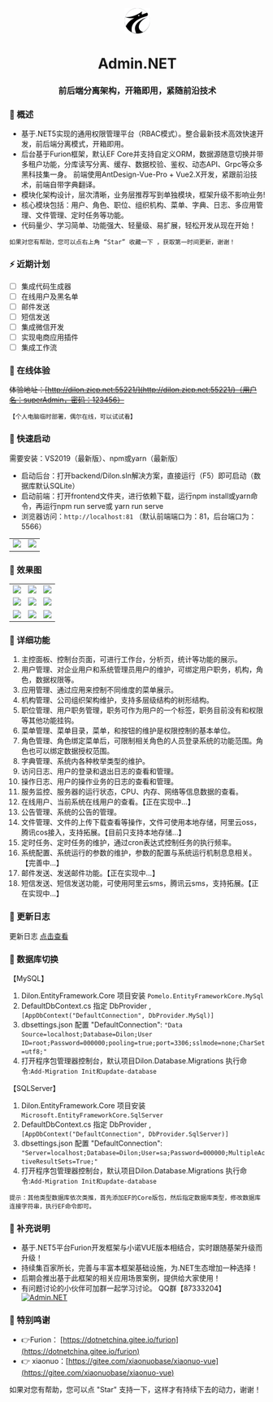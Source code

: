 <div align="center">
    <p align="center">
        <img src="./frontend/public/logo.png" height="50" alt="logo"/>
    </p>
</div>

<div align="center"><h1 align="center">Admin.NET</h1></div>
<div align="center"><h3 align="center">前后端分离架构，开箱即用，紧随前沿技术</h3></div>

### 🍟 概述

* 基于.NET5实现的通用权限管理平台（RBAC模式）。整合最新技术高效快速开发，前后端分离模式，开箱即用。
* 后台基于Furion框架，默认EF Core并支持自定义ORM，数据源随意切换并带多租户功能，分库读写分离、缓存、数据校验、鉴权、动态API、Grpc等众多黑科技集一身。
前端使用AntDesign-Vue-Pro + Vue2.X开发，紧跟前沿技术，前端自带字典翻译。
* 模块化架构设计，层次清晰，业务层推荐写到单独模块，框架升级不影响业务!
* 核心模块包括：用户、角色、职位、组织机构、菜单、字典、日志、多应用管理、文件管理、定时任务等功能。
* 代码量少、学习简单、功能强大、轻量级、易扩展，轻松开发从现在开始！

```
如果对您有帮助，您可以点右上角 “Star” 收藏一下 ，获取第一时间更新，谢谢！
```

### ⚡ 近期计划

- [ ] 集成代码生成器
- [ ] 在线用户及黑名单
- [ ] 邮件发送
- [ ] 短信发送
- [ ] 集成微信开发
- [ ] 实现电商应用插件
- [ ] 集成工作流

### 🍿 在线体验

~~体验地址：[http://dilon.zicp.net:55221/](http://dilon.zicp.net:55221/)（用户名：superAdmin，密码：123456）~~  

`【个人电脑临时部署，偶尔在线，可以试试看】`

### 🍄 快速启动

需要安装：VS2019（最新版）、npm或yarn（最新版）

* 启动后台：打开backend/Dilon.sln解决方案，直接运行（F5）即可启动（数据库默认SQLite）
* 启动前端：打开frontend文件夹，进行依赖下载，运行npm install或yarn命令，再运行npm run serve或 yarn run serve
* 浏览器访问：`http://localhost:81` （默认前端端口为：81，后台端口为：5566）
<table>
    <tr>
        <td><img src="https://gitee.com/zuohuaijun/Admin.NET/raw/master/doc/img/f1.png"/></td>
        <td><img src="https://gitee.com/zuohuaijun/Admin.NET/raw/master/doc/img/f0.png"/></td>
    </tr>
</table>

### 🍎 效果图

<table>
    <tr>
        <td><img src="https://gitee.com/zuohuaijun/Admin.NET/raw/master/doc/img/1.png"/></td>
        <td><img src="https://gitee.com/zuohuaijun/Admin.NET/raw/master/doc/img/2.png"/></td>
        <td><img src="https://gitee.com/zuohuaijun/Admin.NET/raw/master/doc/img/3.png"/></td>
    </tr>
    <tr>
        <td><img src="https://gitee.com/zuohuaijun/Admin.NET/raw/master/doc/img/4.png"/></td>
        <td><img src="https://gitee.com/zuohuaijun/Admin.NET/raw/master/doc/img/5.png"/></td>
        <td><img src="https://gitee.com/zuohuaijun/Admin.NET/raw/master/doc/img/6.png"/></td>
    </tr>
    <tr>
        <td><img src="https://gitee.com/zuohuaijun/Admin.NET/raw/master/doc/img/7.png"/></td>
        <td><img src="https://gitee.com/zuohuaijun/Admin.NET/raw/master/doc/img/8.png"/></td>
        <td><img src="https://gitee.com/zuohuaijun/Admin.NET/raw/master/doc/img/9.png"/></td>
    </tr>
</table>

### 🍖 详细功能

1. 主控面板、控制台页面，可进行工作台，分析页，统计等功能的展示。
2. 用户管理、对企业用户和系统管理员用户的维护，可绑定用户职务，机构，角色，数据权限等。
3. 应用管理、通过应用来控制不同维度的菜单展示。
4. 机构管理、公司组织架构维护，支持多层级结构的树形结构。
5. 职位管理、用户职务管理，职务可作为用户的一个标签，职务目前没有和权限等其他功能挂钩。
6. 菜单管理、菜单目录，菜单，和按钮的维护是权限控制的基本单位。
7. 角色管理、角色绑定菜单后，可限制相关角色的人员登录系统的功能范围。角色也可以绑定数据授权范围。
8. 字典管理、系统内各种枚举类型的维护。
9. 访问日志、用户的登录和退出日志的查看和管理。
10. 操作日志、用户的操作业务的日志的查看和管理。
11. 服务监控、服务器的运行状态，CPU、内存、网络等信息数据的查看。
12. 在线用户、当前系统在线用户的查看。【正在实现中...】
13. 公告管理、系统的公告的管理。
14. 文件管理、文件的上传下载查看等操作，文件可使用本地存储，阿里云oss，腾讯cos接入，支持拓展。【目前只支持本地存储...】
15. 定时任务、定时任务的维护，通过cron表达式控制任务的执行频率。
16. 系统配置、系统运行的参数的维护，参数的配置与系统运行机制息息相关。【完善中...】
17. 邮件发送、发送邮件功能。【正在实现中...】
18. 短信发送、短信发送功能，可使用阿里云sms，腾讯云sms，支持拓展。【正在实现中...】

### 🍖 更新日志

更新日志 [点击查看](https://gitee.com/zuohuaijun/Admin.NET/commits/master)

### 👀 数据库切换

【MySQL】

1. Dilon.EntityFramework.Core 项目安装 ``` Pomelo.EntityFrameworkCore.MySql ```
2. DefaultDbContext.cs 指定 DbProvider , ```[AppDbContext("DefaultConnection", DbProvider.MySql)]```
3. dbsettings.json 配置 "DefaultConnection": ```"Data Source=localhost;Database=Dilon;User ID=root;Password=000000;pooling=true;port=3306;sslmode=none;CharSet=utf8;"```
4. 打开程序包管理器控制台，默认项目Dilon.Database.Migrations 执行命令:```Add-Migration Init和update-database```

【SQLServer】

1. Dilon.EntityFramework.Core 项目安装 ``` Microsoft.EntityFrameworkCore.SqlServer ```
2. DefaultDbContext.cs 指定 DbProvider , ```[AppDbContext("DefaultConnection", DbProvider.SqlServer)]```
3. dbsettings.json 配置 "DefaultConnection": ```"Server=localhost;Database=Dilon;User=sa;Password=000000;MultipleActiveResultSets=True;"```
4. 打开程序包管理器控制台，默认项目Dilon.Database.Migrations 执行命令:```Add-Migration Init和update-database```

```
提示：其他类型数据库依次类推，首先添加EF的Core版包，然后指定数据库类型，修改数据库连接字符串，执行EF命令即可。
```

### 🥦 补充说明

* 基于.NET5平台Furion开发框架与小诺VUE版本相结合，实时跟随基架升级而升级！
* 持续集百家所长，完善与丰富本框架基础设施，为.NET生态增加一种选择！
* 后期会推出基于此框架的相关应用场景案例，提供给大家使用！
* 有问题讨论的小伙伴可加群一起学习讨论。 QQ群【87333204】
<a target="_blank" href="https://qm.qq.com/cgi-bin/qm/qr?k=pN8R-P3pJaW9ILoOXwpRGN2wdCHWtUTE&jump_from=webapi"><img border="0" src="//pub.idqqimg.com/wpa/images/group.png" alt="Admin.NET" title="Admin.NET"></a>

### 💐 特别鸣谢
- 👉Furion：  [https://dotnetchina.gitee.io/furion](https://dotnetchina.gitee.io/furion)
- 👉 xiaonuo：[https://gitee.com/xiaonuobase/xiaonuo-vue](https://gitee.com/xiaonuobase/xiaonuo-vue)

如果对您有帮助，您可以点 "Star" 支持一下，这样才有持续下去的动力，谢谢！
